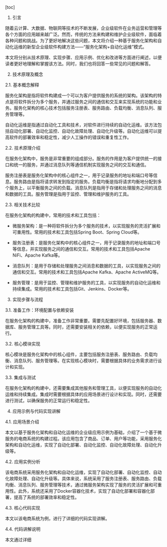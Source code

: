 
[toc]                    
                
                
1. 引言

随着云计算、大数据、物联网等技术的不断发展，企业级软件在业务运营和管理等各个方面的应用越来越广泛。然而，传统的方法来构建和维护企业级软件，面临着各种问题和挑战。为了更好地解决这些问题，本文将介绍一种基于服务化架构和自动化运维的新型企业级软件构建方法——“服务化架构+自动化运维”模式。

本文将分别从技术原理、实现步骤、应用示例、优化和改进等方面进行阐述，以便读者更好地理解和掌握该方法。同时，我们也将回答一些常见的问题和解答。

2. 技术原理及概念

2.1. 基本概念解释

服务化架构是指将软件构建成一个可以为客户提供服务的系统的架构。该架构的特点是将软件拆分为多个服务，并通过服务之间的通信和交互来实现系统的功能和业务。服务化架构的核心技术包括服务注册表、服务路由、负载均衡、消息队列、服务管理等。

自动化运维是指通过自动化工具和技术，对软件进行持续的自动化运维。该方法包括自动化部署、自动化监控、自动化故障处理、自动化升级等。自动化运维可以提高软件的部署效率和稳定性，减少人工操作的错误和重复性工作。

2.2. 技术原理介绍

在服务化架构中，服务是非常重要的组成部分。服务的作用是为客户提供统一的接口和统一的服务，并通过消息队列等通信机制实现服务之间的交互和通信。

服务注册表是服务化架构中的核心组件之一，用于记录服务的地址和端口号等信息。服务路由是指将请求转发到指定的服务。负载均衡是指将请求均衡地分配到多个服务上，以平衡服务之间的负载。消息队列是指用于存储和处理服务之间的消息和数据的工具。服务管理是指用于监控、管理和维护服务的工具。

2.3. 相关技术比较

在服务化架构的构建中，常用的技术和工具包括：

- 微服务架构：是一种将软件拆分为多个服务的技术，以实现服务的灵活扩展和可重用性。常用的技术和工具包括Spring Boot、Spring Cloud等。

- 服务注册表：是服务化架构中的核心组件之一，用于记录服务的地址和端口号等信息，并实现服务之间的通信和交互。常用的技术和工具包括Apache NiFi、Apache Kafka等。

- 消息队列：是用于存储和处理服务之间消息和数据的工具，以实现服务之间的通信和交互。常用的技术和工具包括Apache Kafka、Apache ActiveMQ等。

- 服务管理：是用于监控、管理和维护服务的工具，以实现服务的自动化运维和持续集成。常用的技术和工具包括Git、Jenkins、Docker等。

3. 实现步骤与流程

3.1. 准备工作：环境配置与依赖安装

在服务化架构的构建中，准备工作非常重要。需要先配置好环境，包括服务器、数据库、服务管理工具等。同时，还需要安装相关的依赖，以便实现服务的正常运行。

3.2. 核心模块实现

核心模块是服务化架构中的核心组件，主要包括服务注册表、服务路由、负载均衡、消息队列、服务管理等。在实现核心模块时，需要根据具体的业务需求进行设计和实现。

3.3. 集成与测试

在服务化架构的构建中，还需要集成其他服务和管理工具，以便实现服务的自动化运维和持续集成。集成时需要根据具体的应用场景进行设计和实现。同时，还需要进行测试，以确保服务的正常运行和稳定性。

4. 应用示例与代码实现讲解

4.1. 应用场景介绍

本文以基于服务化架构和自动化运维的企业级应用示例为基础，介绍了一个基于微服务的电商系统的构建过程。该应用包含了商品、订单、用户等功能，采用服务化架构和自动化运维，实现了自动化部署、自动化监控、自动化故障处理、自动化升级等。

4.2. 应用实例分析

该电商系统采用服务化架构和自动化运维，实现了自动化部署、自动化监控、自动化故障处理、自动化升级等。具体来说，系统采用了服务注册表、服务路由、负载均衡、消息队列、服务管理等技术，通过微服务架构实现了服务的灵活扩展和可重用性。此外，系统还采用了Docker容器化技术，实现了自动化部署和容器化部署，提高了系统的部署效率和稳定性。

4.3. 核心代码实现

本文以该电商系统为例，进行了详细的代码实现讲解。

4.4. 代码讲解说明

本文通过详细

